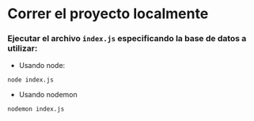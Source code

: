 # Correr el proyecto localmente

### Ejecutar el archivo `index.js` especificando la base de datos a utilizar:

-   Usando node:

```
node index.js 
```

-   Usando nodemon 

```
nodemon index.js 
```
